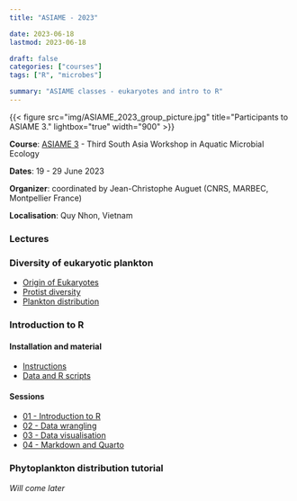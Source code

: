 ```yaml
---
title: "ASIAME - 2023"

date: 2023-06-18
lastmod: 2023-06-18

draft: false
categories: ["courses"]
tags: ["R", "microbes"]

summary: "ASIAME classes - eukaryotes and intro to R"
---
```


{{< figure src="img/ASIAME_2023_group_picture.jpg" title="Participants to ASIAME 3." lightbox="true" width="900" >}}


__Course__: [ASIAME 3](https://sites.google.com/view/asiame3/home) - Third South Asia Workshop in Aquatic Microbial Ecology

__Dates__: 19 - 29 June 2023 

__Organizer__: coordinated by Jean-Christophe Auguet (CNRS, MARBEC, Montpellier France)

__Localisation__: Quy Nhon, Vietnam

### Lectures

### Diversity of eukaryotic plankton
* [Origin of Eukaryotes](https://daniel-vaulot.fr/html/course-asiame-2023/Microbes-01-origin-eukaryotes.html)
* [Protist diversity](https://daniel-vaulot.fr/html/course-asiame-2023/Microbes-02-protist-diversity.html) 
* [Plankton distribution](https://daniel-vaulot.fr/html/course-asiame-2023/Microbes-03-phytopk-distribution.html) 

### Introduction to R

#### Installation and material
* [Instructions](https://daniel-vaulot.fr/html/course-asiame-2023/R-00-syllabus.html)
* [Data and R scripts](https://daniel-vaulot.fr/html/course-asiame-2023/data.zip)

#### Sessions
* [01 - Introduction to R](https://daniel-vaulot.fr/html/course-asiame-2023/R-01-intro.html) 
* [02 - Data wrangling](https://daniel-vaulot.fr/html/course-asiame-2023/R-02-data-wrangling.html)
* [03 - Data visualisation](https://daniel-vaulot.fr/html/course-asiame-2023/R-03-data-visualization.html)
* [04 - Markdown and Quarto](https://daniel-vaulot.fr/html/course-asiame-2023/R-04-markdown.html)

### Phytoplankton distribution tutorial

 _Will come later_ 

